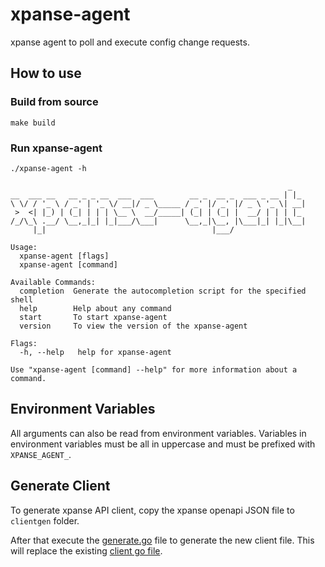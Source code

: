 # xpanse-agent
xpanse agent to poll and execute config change requests.

## How to use

### Build from source

```shell
make build
```

### Run xpanse-agent

```shell
./xpanse-agent -h

                                                              _
__  ___ __   __ _ _ __  ___  ___        __ _  __ _  ___ _ __ | |_
\ \/ / '_ \ / _' | '_ \/ __|/ _ \_____ / _' |/ _' |/ _ \ '_ \| __|
 >  <| |_) | (_| | | | \__ \  __/_____| (_| | (_| |  __/ | | | |_
/_/\_\ .__/ \__,_|_| |_|___/\___|      \__,_|\__, |\___|_| |_|\__|
     |_|                                     |___/

Usage:
  xpanse-agent [flags]
  xpanse-agent [command]

Available Commands:
  completion  Generate the autocompletion script for the specified shell
  help        Help about any command
  start       To start xpanse-agent
  version     To view the version of the xpanse-agent

Flags:
  -h, --help   help for xpanse-agent

Use "xpanse-agent [command] --help" for more information about a command.
```

## Environment Variables

All arguments can also be read from environment variables. 
Variables in environment variables must be all in uppercase and 
must be prefixed with `XPANSE_AGENT_`.

## Generate Client

To generate xpanse API client, copy the xpanse openapi JSON file to `clientgen` folder.

After that execute the [generate.go](clientgen/generate.go) file to generate the new client file. 
This will replace the existing [client go file](pkg/xpanseclient/xpanseclient.go). 